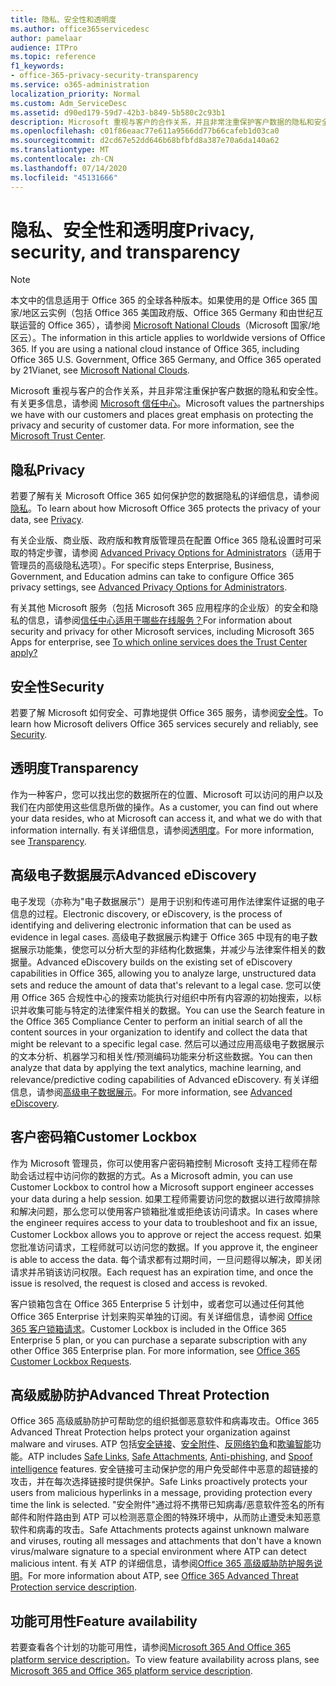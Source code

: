 ```yaml
---
title: 隐私、安全性和透明度
ms.author: office365servicedesc
author: pamelaar
audience: ITPro
ms.topic: reference
f1_keywords:
- office-365-privacy-security-transparency
ms.service: o365-administration
localization_priority: Normal
ms.custom: Adm_ServiceDesc
ms.assetid: d90ed179-59d7-42b3-b849-5b580c2c93b1
description: Microsoft 重视与客户的合作关系，并且非常注重保护客户数据的隐私和安全性。 有关更多信息，请参阅 Microsoft 信任中心。
ms.openlocfilehash: c01f86eaac77e611a9566dd77b66cafeb1d03ca0
ms.sourcegitcommit: d2cd67e52dd646b68bfbfd8a387e70a6da140a62
ms.translationtype: MT
ms.contentlocale: zh-CN
ms.lasthandoff: 07/14/2020
ms.locfileid: "45131666"
---
```

# <a name="privacy-security-and-transparency"></a><span data-ttu-id="ce986-104">隐私、安全性和透明度</span><span class="sxs-lookup"><span data-stu-id="ce986-104">Privacy, security, and transparency</span></span>

> [!NOTE]
> <span data-ttu-id="ce986-p102">本文中的信息适用于 Office 365 的全球各种版本。如果使用的是 Office 365 国家/地区云实例（包括 Office 365 美国政府版、Office 365 Germany 和由世纪互联运营的 Office 365），请参阅 [Microsoft National Clouds](https://go.microsoft.com/fwlink/?linkid=841582)（Microsoft 国家/地区云）。</span><span class="sxs-lookup"><span data-stu-id="ce986-p102">The information in this article applies to worldwide versions of Office 365. If you are using a national cloud instance of Office 365, including Office 365 U.S. Government, Office 365 Germany, and Office 365 operated by 21Vianet, see [Microsoft National Clouds](https://go.microsoft.com/fwlink/?linkid=841582).</span></span> 
  
<span data-ttu-id="ce986-p103">Microsoft 重视与客户的合作关系，并且非常注重保护客户数据的隐私和安全性。有关更多信息，请参阅 [Microsoft 信任中心](https://go.microsoft.com/fwlink/?LinkID=717951&amp;clcid=0x409)。</span><span class="sxs-lookup"><span data-stu-id="ce986-p103">Microsoft values the partnerships we have with our customers and places great emphasis on protecting the privacy and security of customer data. For more information, see the [Microsoft Trust Center](https://go.microsoft.com/fwlink/?LinkID=717951&amp;clcid=0x409).</span></span>
  
## <a name="privacy"></a><span data-ttu-id="ce986-109">隐私</span><span class="sxs-lookup"><span data-stu-id="ce986-109">Privacy</span></span>

<span data-ttu-id="ce986-110">若要了解有关 Microsoft Office 365 如何保护您的数据隐私的详细信息，请参阅[隐私](https://go.microsoft.com/fwlink/?LinkID=717953&amp;clcid=0x409)。</span><span class="sxs-lookup"><span data-stu-id="ce986-110">To learn about how Microsoft Office 365 protects the privacy of your data, see [Privacy](https://go.microsoft.com/fwlink/?LinkID=717953&amp;clcid=0x409).</span></span> 
  
<span data-ttu-id="ce986-111">有关企业版、商业版、政府版和教育版管理员在配置 Office 365 隐私设置时可采取的特定步骤，请参阅 [Advanced Privacy Options for Administrators](https://go.microsoft.com/fwlink/p/?LinkID=285202)（适用于管理员的高级隐私选项）。</span><span class="sxs-lookup"><span data-stu-id="ce986-111">For specific steps Enterprise, Business, Government, and Education admins can take to configure Office 365 privacy settings, see [Advanced Privacy Options for Administrators](https://go.microsoft.com/fwlink/p/?LinkID=285202).</span></span>
  
<span data-ttu-id="ce986-112">有关其他 Microsoft 服务（包括 Microsoft 365 应用程序的企业版）的安全和隐私的信息，请参阅[信任中心适用于哪些在线服务？](https://www.microsoft.com/trustcenter/default.aspx)</span><span class="sxs-lookup"><span data-stu-id="ce986-112">For information about security and privacy for other Microsoft services, including Microsoft 365 Apps for enterprise, see [To which online services does the Trust Center apply?](https://www.microsoft.com/trustcenter/default.aspx)</span></span>
  
## <a name="security"></a><span data-ttu-id="ce986-113">安全性</span><span class="sxs-lookup"><span data-stu-id="ce986-113">Security</span></span>

<span data-ttu-id="ce986-114">若要了解 Microsoft 如何安全、可靠地提供 Office 365 服务，请参阅[安全性](https://go.microsoft.com/fwlink/?LinkID=717954&amp;clcid=0x409)。</span><span class="sxs-lookup"><span data-stu-id="ce986-114">To learn how Microsoft delivers Office 365 services securely and reliably, see [Security](https://go.microsoft.com/fwlink/?LinkID=717954&amp;clcid=0x409).</span></span>
  
## <a name="transparency"></a><span data-ttu-id="ce986-115">透明度</span><span class="sxs-lookup"><span data-stu-id="ce986-115">Transparency</span></span>

<span data-ttu-id="ce986-116">作为一种客户，您可以找出您的数据所在的位置、Microsoft 可以访问的用户以及我们在内部使用这些信息所做的操作。</span><span class="sxs-lookup"><span data-stu-id="ce986-116">As a customer, you can find out where your data resides, who at Microsoft can access it, and what we do with that information internally.</span></span> <span data-ttu-id="ce986-117">有关详细信息，请参阅[透明度](https://go.microsoft.com/fwlink/?LinkID=717955&amp;clcid=0x409)。</span><span class="sxs-lookup"><span data-stu-id="ce986-117">For more information, see [Transparency](https://go.microsoft.com/fwlink/?LinkID=717955&amp;clcid=0x409).</span></span>
  
## <a name="advanced-ediscovery"></a><span data-ttu-id="ce986-118">高级电子数据展示</span><span class="sxs-lookup"><span data-stu-id="ce986-118">Advanced eDiscovery</span></span>

<span data-ttu-id="ce986-119">电子发现（亦称为"电子数据展示"）是用于识别和传递可用作法律案件证据的电子信息的过程。</span><span class="sxs-lookup"><span data-stu-id="ce986-119">Electronic discovery, or eDiscovery, is the process of identifying and delivering electronic information that can be used as evidence in legal cases.</span></span> <span data-ttu-id="ce986-120">高级电子数据展示构建于 Office 365 中现有的电子数据展示功能集，使您可以分析大型的非结构化数据集，并减少与法律案件相关的数据量。</span><span class="sxs-lookup"><span data-stu-id="ce986-120">Advanced eDiscovery builds on the existing set of eDiscovery capabilities in Office 365, allowing you to analyze large, unstructured data sets and reduce the amount of data that's relevant to a legal case.</span></span> <span data-ttu-id="ce986-121">您可以使用 Office 365 合规性中心的搜索功能执行对组织中所有内容源的初始搜索，以标识并收集可能与特定的法律案件相关的数据。</span><span class="sxs-lookup"><span data-stu-id="ce986-121">You can use the Search feature in the Office 365 Compliance Center to perform an initial search of all the content sources in your organization to identify and collect the data that might be relevant to a specific legal case.</span></span> <span data-ttu-id="ce986-122">然后可以通过应用高级电子数据展示的文本分析、机器学习和相关性/预测编码功能来分析这些数据。</span><span class="sxs-lookup"><span data-stu-id="ce986-122">You can then analyze that data by applying the text analytics, machine learning, and relevance/predictive coding capabilities of Advanced eDiscovery.</span></span> <span data-ttu-id="ce986-123">有关详细信息，请参阅[高级电子数据展示](https://go.microsoft.com/fwlink/?LinkID=717971&amp;clcid=0x409)。</span><span class="sxs-lookup"><span data-stu-id="ce986-123">For more information, see [Advanced eDiscovery](https://go.microsoft.com/fwlink/?LinkID=717971&amp;clcid=0x409).</span></span>
  
## <a name="customer-lockbox"></a><span data-ttu-id="ce986-124">客户密码箱</span><span class="sxs-lookup"><span data-stu-id="ce986-124">Customer Lockbox</span></span>

<span data-ttu-id="ce986-125">作为 Microsoft 管理员，你可以使用客户密码箱控制 Microsoft 支持工程师在帮助会话过程中访问你的数据的方式。</span><span class="sxs-lookup"><span data-stu-id="ce986-125">As a Microsoft admin, you can use Customer Lockbox to control how a Microsoft support engineer accesses your data during a help session.</span></span> <span data-ttu-id="ce986-126">如果工程师需要访问您的数据以进行故障排除和解决问题，那么您可以使用客户锁箱批准或拒绝该访问请求。</span><span class="sxs-lookup"><span data-stu-id="ce986-126">In cases where the engineer requires access to your data to troubleshoot and fix an issue, Customer Lockbox allows you to approve or reject the access request.</span></span> <span data-ttu-id="ce986-127">如果您批准访问请求，工程师就可以访问您的数据。</span><span class="sxs-lookup"><span data-stu-id="ce986-127">If you approve it, the engineer is able to access the data.</span></span> <span data-ttu-id="ce986-128">每个请求都有过期时间，一旦问题得以解决，即关闭请求并吊销该访问权限。</span><span class="sxs-lookup"><span data-stu-id="ce986-128">Each request has an expiration time, and once the issue is resolved, the request is closed and access is revoked.</span></span>
  
<span data-ttu-id="ce986-p107">客户锁箱包含在 Office 365 Enterprise 5 计划中，或者您可以通过任何其他 Office 365 Enterprise 计划来购买单独的订阅。有关详细信息，请参阅 [Office 365 客户锁箱请求](https://go.microsoft.com/fwlink/?LinkID=717969&amp;clcid=0x409)。</span><span class="sxs-lookup"><span data-stu-id="ce986-p107">Customer Lockbox is included in the Office 365 Enterprise 5 plan, or you can purchase a separate subscription with any other Office 365 Enterprise plan. For more information, see [Office 365 Customer Lockbox Requests](https://go.microsoft.com/fwlink/?LinkID=717969&amp;clcid=0x409).</span></span>
  
## <a name="advanced-threat-protection"></a><span data-ttu-id="ce986-131">高级威胁防护</span><span class="sxs-lookup"><span data-stu-id="ce986-131">Advanced Threat Protection</span></span>

<span data-ttu-id="ce986-132">Office 365 高级威胁防护可帮助您的组织抵御恶意软件和病毒攻击。</span><span class="sxs-lookup"><span data-stu-id="ce986-132">Office 365 Advanced Threat Protection helps protect your organization against malware and viruses.</span></span> <span data-ttu-id="ce986-133">ATP 包括[安全链接](https://docs.microsoft.com/office365/securitycompliance/atp-safe-links)、[安全附件](https://docs.microsoft.com/office365/securitycompliance/atp-safe-attachments)、[反网络钓鱼](https://docs.microsoft.com/office365/securitycompliance/atp-anti-phishing)和[欺骗智能](https://docs.microsoft.com/office365/securitycompliance/learn-about-spoof-intelligence)功能。</span><span class="sxs-lookup"><span data-stu-id="ce986-133">ATP includes [Safe Links](https://docs.microsoft.com/office365/securitycompliance/atp-safe-links), [Safe Attachments](https://docs.microsoft.com/office365/securitycompliance/atp-safe-attachments), [Anti-phishing](https://docs.microsoft.com/office365/securitycompliance/atp-anti-phishing), and [Spoof intelligence](https://docs.microsoft.com/office365/securitycompliance/learn-about-spoof-intelligence) features.</span></span> <span data-ttu-id="ce986-134">安全链接可主动保护您的用户免受邮件中恶意的超链接的攻击，并在每次选择链接时提供保护。</span><span class="sxs-lookup"><span data-stu-id="ce986-134">Safe Links proactively protects your users from malicious hyperlinks in a message, providing protection every time the link is selected.</span></span> <span data-ttu-id="ce986-135">"安全附件"通过将不携带已知病毒/恶意软件签名的所有邮件和附件路由到 ATP 可以检测恶意企图的特殊环境中，从而防止遭受未知恶意软件和病毒的攻击。</span><span class="sxs-lookup"><span data-stu-id="ce986-135">Safe Attachments protects against unknown malware and viruses, routing all messages and attachments that don't have a known virus/malware signature to a special environment where ATP can detect malicious intent.</span></span> <span data-ttu-id="ce986-136">有关 ATP 的详细信息，请参阅[Office 365 高级威胁防护服务说明](../office-365-advanced-threat-protection-service-description.md)。</span><span class="sxs-lookup"><span data-stu-id="ce986-136">For more information about ATP, see [Office 365 Advanced Threat Protection service description](../office-365-advanced-threat-protection-service-description.md).</span></span>
  
## <a name="feature-availability"></a><span data-ttu-id="ce986-137">功能可用性</span><span class="sxs-lookup"><span data-stu-id="ce986-137">Feature availability</span></span>

<span data-ttu-id="ce986-138">若要查看各个计划的功能可用性，请参阅[Microsoft 365 And Office 365 platform service description](office-365-platform-service-description.md)。</span><span class="sxs-lookup"><span data-stu-id="ce986-138">To view feature availability across plans, see [Microsoft 365 and Office 365 platform service description](office-365-platform-service-description.md).</span></span>
  